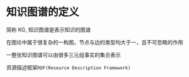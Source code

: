 # 知识图谱的定义
简称 KG, 知识图谱是表示知识的图谱

在图论中属于很复杂的一构图，节点与边的类型均大于一，且不可忽略的作用

一整张知识图谱可以由很多三元组事实的集合表示

资源描述框架`RDF(Resource Description Framework)`